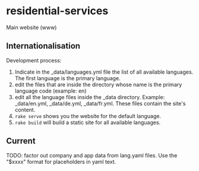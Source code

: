 # residential-services
Main website (www)

## Internationalisation

Development process:
1. Indicate in the _data/languages.yml file the list of all available languages. The first language is the primary language.
2. edit the files that are inside the directory whose name is the primary language code (example: en)
3. edit all the language files inside the _data directory. Example: _data/en.yml, _data/de.yml, _data/fr.yml. These files contain the site's content.
4. `rake serve` shows you the website for the default language.
5. `rake build` will build a static site for all available languages.


## Current
TODO: factor out company and app data from lang.yaml files. Use the "$xxxx" format for placeholders in yaml text.
